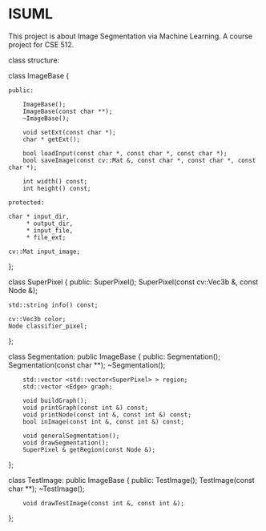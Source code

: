 ISUML
=====

This project is about Image Segmentation via Machine Learning. A course project for CSE 512.

class structure:

class ImageBase {

    public:

        ImageBase();
        ImageBase(const char **);
        ~ImageBase();

        void setExt(const char *);
        char * getExt();

        bool loadInput(const char *, const char *, const char *);
        bool saveImage(const cv::Mat &, const char *, const char *, const char *);

        int width() const;
        int height() const;

    protected:

    char * input_dir,
         * output_dir,
         * input_file,
         * file_ext;
    
    cv::Mat input_image;
};

class SuperPixel {
    public:
    SuperPixel();
    SuperPixel(const cv::Vec3b &, const Node &);

    std::string info() const;

    cv::Vec3b color;
    Node classifier_pixel;
};

class Segmentation: public ImageBase {
    public:
        Segmentation();
        Segmentation(const char **);
        ~Segmentation();

        std::vector <std::vector<SuperPixel> > region;
        std::vector <Edge> graph;

        void buildGraph();
        void printGraph(const int &) const;
        void printNode(const int &, const int &) const;
        bool inImage(const int &, const int &) const;

        void generalSegmentation();
        void drawSegmentation();
        SuperPixel & getRegion(const Node &); 
};

class TestImage: public ImageBase {
    public:
        TestImage();
        TestImage(const char **);
        ~TestImage();

        void drawTestImage(const int &, const int &);
};
